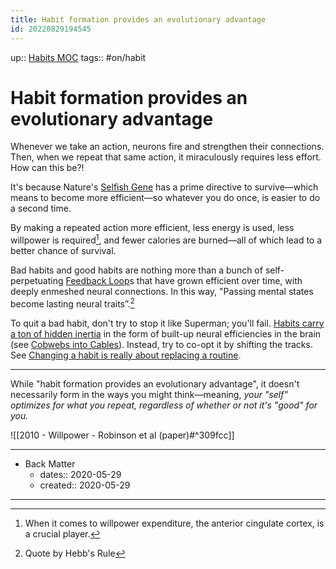 ```yaml
---
title: Habit formation provides an evolutionary advantage
id: 20220829194545
---
```

up:: [Habits MOC]([[20220905183035]])
tags:: #on/habit 

# Habit formation provides an evolutionary advantage
Whenever we take an action, neurons fire and strengthen their connections. Then, when we repeat that same action, it  miraculously requires less effort. How can this be?!

It's because Nature's [Selfish Gene]([[20220828211810]]) has a prime directive to survive—which means to become more efficient—so whatever you do once, is easier to do a second time.

By making a repeated action more efficient, less energy is used, less willpower is required[^1], and fewer calories are burned—all of which lead to a better chance of survival. 

Bad habits and good habits are nothing more than a bunch of self-perpetuating [Feedback Loop]([[20220617184836]])s that have grown efficient over time, with deeply enmeshed neural connections. In this way, "Passing mental states become lasting neural traits”.[^2]

To quit a bad habit, don't try to stop it like Superman; you'll fail. [Habits carry a ton of hidden inertia]([[20220909043621]]) in the form of built-up neural efficiencies in the brain (see [Cobwebs into Cables]([[20220825023735]])). Instead, try to co-opt it by shifting the tracks. See [Changing a habit is really about replacing a routine]([[20220505220025]]).

---
While "habit formation provides an evolutionary advantage", it doesn't necessarily form in the ways you might think—meaning, *your "self" optimizes for what you repeat, regardless of whether or not it's "good" for you.*

![[2010 - Willpower - Robinson et al (paper)#^309fcc]]

[^1]: When it comes to willpower expenditure, the anterior cingulate cortex, is a crucial player.
[^2]: Quote by Hebb's Rule

---

- Back Matter
	- dates:: 2020-05-29
	- created:: 2020-05-29

---